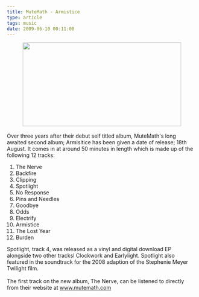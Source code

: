```yaml
---
title: MuteMath - Armistice
type: article
tags: music
date: 2009-06-10 00:11:00
---
```

<div class="separator" style="clear:both;text-align:center;"><a href="http://img14.imageshack.us/img14/431/picture1jeq.jpg"><img border="0" height="222" src="http://img14.imageshack.us/img14/431/picture1jeq.jpg" width="420" /></a></div><br />Over three years after their debut self titled album, MuteMath's long awaited second album; Armisitice has been given a date of release; 18th August.  It comes in at around 50 minutes in length which is made up of the following 12 tracks:<br /><ol><li>The Nerve</li><li>Backfire</li><li>Clipping</li><li>Spotlight</li><li>No Response</li><li>Pins and Needles</li><li>Goodbye</li><li>Odds</li><li>Electrify</li><li>Armistice</li><li>The Lost Year</li><li>Burden</li></ol>Spotlight, track 4, was released as a vinyl and digital download EP alongside two other tracksl Clockwork and Earlylight.  Spotlight also featured in the soundtrack for the 2008 adaption of the Stephenie Meyer Twilight film.<br /><br />The first track on the new album, The Nerve, can be listened to directly from their website at <a href="http://www.mutemath.com/">www.mutemath.com</a><div class="blogger-post-footer"><img width='1' height='1' src='https://blogger.googleusercontent.com/tracker/31453821-6786855892805344623?l=www.jamesdoc.co.uk' alt='' /></div>
